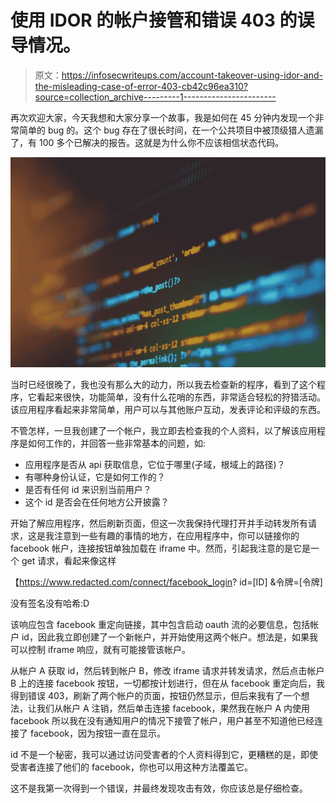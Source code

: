 # 使用 IDOR 的帐户接管和错误 403 的误导情况。

> 原文：<https://infosecwriteups.com/account-takeover-using-idor-and-the-misleading-case-of-error-403-cb42c96ea310?source=collection_archive---------1----------------------->

再次欢迎大家，今天我想和大家分享一个故事，我是如何在 45 分钟内发现一个非常简单的 bug 的。这个 bug 存在了很长时间，在一个公共项目中被顶级猎人遗漏了，有 100 多个已解决的报告。这就是为什么你不应该相信状态代码。

![](img/34b244e3e62c7f131b23d85dc811163d.png)

当时已经很晚了，我也没有那么大的动力，所以我去检查新的程序，看到了这个程序，它看起来很快，功能简单，没有什么花哨的东西，非常适合轻松的狩猎活动。该应用程序看起来非常简单，用户可以与其他账户互动，发表评论和评级的东西。

不管怎样，一旦我创建了一个帐户，我立即去检查我的个人资料，以了解该应用程序是如何工作的，并回答一些非常基本的问题，如:

*   应用程序是否从 api 获取信息，它位于哪里(子域，根域上的路径)？
*   有哪种身份认证，它是如何工作的？
*   是否有任何 id 来识别当前用户？
*   这个 id 是否会在任何地方公开披露？

开始了解应用程序，然后刷新页面，但这一次我保持代理打开并手动转发所有请求，这是我注意到一些有趣的事情的地方，在应用程序中，你可以链接你的 facebook 帐户，连接按钮单独加载在 iframe 中。然而，引起我注意的是它是一个 get 请求，看起来像这样

【https://www.redacted.com/connect/facebook_login? id=[ID] &令牌=[令牌]

没有签名没有哈希:D

该响应包含 facebook 重定向链接，其中包含启动 oauth 流的必要信息，包括帐户 id，因此我立即创建了一个新帐户，并开始使用这两个帐户。想法是，如果我可以控制 iframe 响应，就有可能接管该帐户。

从帐户 A 获取 id，然后转到帐户 B，修改 iframe 请求并转发请求，然后点击帐户 B 上的连接 facebook 按钮，一切都按计划进行，但在从 facebook 重定向后，我得到错误 403，刷新了两个帐户的页面，按钮仍然显示，但后来我有了一个想法，让我们从帐户 A 注销，然后单击连接 facebook，果然我在帐户 A 内使用 facebook 所以我在没有通知用户的情况下接管了帐户，用户甚至不知道他已经连接了 facebook，因为按钮一直在显示。

id 不是一个秘密，我可以通过访问受害者的个人资料得到它，更糟糕的是，即使受害者连接了他们的 facebook，你也可以用这种方法覆盖它。

这不是我第一次得到一个错误，并最终发现攻击有效，你应该总是仔细检查。